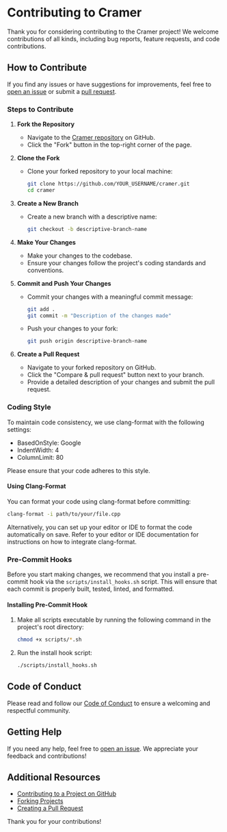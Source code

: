 # Contributing to Cramer

Thank you for considering contributing to the Cramer project! We welcome contributions of all kinds, including bug reports, feature requests, and code contributions.

## How to Contribute

If you find any issues or have suggestions for improvements, feel free to [open an issue](https://github.com/cm-jones/cramer/issues/new) or submit a [pull request](https://github.com/cm-jones/cramer/compare).

### Steps to Contribute

1. **Fork the Repository**

   - Navigate to the [Cramer repository](https://github.com/cm-jones/cramer) on GitHub.
   - Click the "Fork" button in the top-right corner of the page.

2. **Clone the Fork**

   - Clone your forked repository to your local machine:
     ```sh
     git clone https://github.com/YOUR_USERNAME/cramer.git
     cd cramer
     ```

3. **Create a New Branch**

   - Create a new branch with a descriptive name:
     ```sh
     git checkout -b descriptive-branch-name
     ```

4. **Make Your Changes**

   - Make your changes to the codebase.
   - Ensure your changes follow the project's coding standards and conventions.

5. **Commit and Push Your Changes**

   - Commit your changes with a meaningful commit message:
     ```sh
     git add .
     git commit -m "Description of the changes made"
     ```
   - Push your changes to your fork:
     ```sh
     git push origin descriptive-branch-name
     ```

6. **Create a Pull Request**

   - Navigate to your forked repository on GitHub.
   - Click the "Compare & pull request" button next to your branch.
   - Provide a detailed description of your changes and submit the pull request.

### Coding Style

To maintain code consistency, we use clang-format with the following settings:
- BasedOnStyle: Google
- IndentWidth: 4
- ColumnLimit: 80

Please ensure that your code adheres to this style.

#### Using Clang-Format

You can format your code using clang-format before committing:

```sh
clang-format -i path/to/your/file.cpp
```

Alternatively, you can set up your editor or IDE to format the code automatically on save. Refer to your editor or IDE documentation for instructions on how to integrate clang-format.

### Pre-Commit Hooks

Before you start making changes, we recommend that you install a pre-commit hook via the `scripts/install_hooks.sh` script. This will ensure that each commit is properly built, tested, linted, and formatted.

#### Installing Pre-Commit Hook

1. Make all scripts executable by running the following command in the project's root directory:
   ```sh
   chmod +x scripts/*.sh
   ```

2. Run the install hook script:
   ```sh
   ./scripts/install_hooks.sh
   ```

## Code of Conduct

Please read and follow our [Code of Conduct](CODE_OF_CONDUCT.md) to ensure a welcoming and respectful community.

## Getting Help

If you need any help, feel free to [open an issue](https://github.com/cm-jones/cramer/issues/new). We appreciate your feedback and contributions!

## Additional Resources

- [Contributing to a Project on GitHub](https://docs.github.com/en/get-started/exploring-projects-on-github/contributing-to-a-project)
- [Forking Projects](https://guides.github.com/activities/forking/)
- [Creating a Pull Request](https://docs.github.com/en/github/collaborating-with-issues-and-pull-requests/creating-a-pull-request)

Thank you for your contributions!
